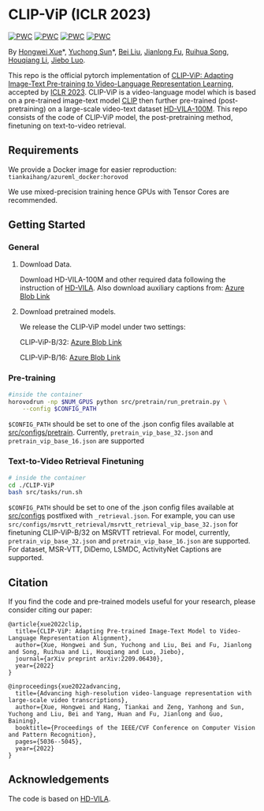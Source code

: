 # CLIP-ViP (ICLR 2023)
[![PWC](https://img.shields.io/endpoint.svg?url=https://paperswithcode.com/badge/clip-vip-adapting-pre-trained-image-text/video-retrieval-on-activitynet)](https://paperswithcode.com/sota/video-retrieval-on-activitynet?p=clip-vip-adapting-pre-trained-image-text)
[![PWC](https://img.shields.io/endpoint.svg?url=https://paperswithcode.com/badge/clip-vip-adapting-pre-trained-image-text/video-retrieval-on-didemo)](https://paperswithcode.com/sota/video-retrieval-on-didemo?p=clip-vip-adapting-pre-trained-image-text)
[![PWC](https://img.shields.io/endpoint.svg?url=https://paperswithcode.com/badge/clip-vip-adapting-pre-trained-image-text/video-retrieval-on-lsmdc)](https://paperswithcode.com/sota/video-retrieval-on-lsmdc?p=clip-vip-adapting-pre-trained-image-text)
[![PWC](https://img.shields.io/endpoint.svg?url=https://paperswithcode.com/badge/clip-vip-adapting-pre-trained-image-text/video-retrieval-on-msr-vtt-1ka)](https://paperswithcode.com/sota/video-retrieval-on-msr-vtt-1ka?p=clip-vip-adapting-pre-trained-image-text)


By [Hongwei Xue](https://hellwayxue.github.io/)\*, [Yuchong Sun](https://scholar.google.com/citations?user=DuSxNqgAAAAJ&hl=en)\*, [Bei Liu](https://www.microsoft.com/en-us/research/people/libei/), [Jianlong Fu](https://www.microsoft.com/en-us/research/people/jianf/), [Ruihua Song](https://scholar.google.com/citations?user=v5LctN8AAAAJ&hl=en), [Houqiang Li](http://staff.ustc.edu.cn/~lihq/en/), [Jiebo Luo](https://www.cs.rochester.edu/u/jluo/).


This repo is the official pytorch implementation of [CLIP-ViP: Adapting Image-Text Pre-training to Video-Language Representation Learning](https://arxiv.org/abs/2209.06430), accepted by [ICLR 2023](https://iclr.cc/Conferences/2023). CLIP-ViP is a video-language model which is based on a pre-trained image-text model [CLIP](https://openai.com/blog/clip/) then further pre-trained (post-pretraining) on a large-scale video-text dataset [HD-VILA-100M](https://github.com/microsoft/XPretrain/tree/main/hd-vila-100m). This repo consists of the code of CLIP-ViP model, the post-pretraining method, finetuning on text-to-video retrieval.


## Requirements 
We provide a Docker image for easier reproduction: `tiankaihang/azureml_docker:horovod`

We use mixed-precision training hence GPUs with Tensor Cores are recommended.


## Getting Started

### General

1. Download Data.

    Download HD-VILA-100M and other required data following the instruction of [HD-VILA](https://github.com/microsoft/XPretrain/tree/main/hd-vila). Also download auxiliary captions from: [Azure Blob Link](https://hdvila.blob.core.windows.net/dataset/hdvila_ofa_captions_db.zip?sp=r&st=2023-03-16T04:58:26Z&se=2026-03-01T12:58:26Z&spr=https&sv=2021-12-02&sr=b&sig=EYE%2Bj11VWfQ6G5dZ8CKlOOpL3ckmmNqpAtUgBy3OGDM%3D)

2. Download pretrained models.

    We release the CLIP-ViP model under two settings:

    CLIP-ViP-B/32: [Azure Blob Link](https://hdvila.blob.core.windows.net/dataset/pretrain_clipvip_base_32.pt?sp=r&st=2023-03-16T05:02:41Z&se=2027-05-31T13:02:41Z&spr=https&sv=2021-12-02&sr=b&sig=91OEG2MuszQmr16N%2Bt%2FLnvlwY3sc9CNhbyxYT9rupw0%3D)

    CLIP-ViP-B/16: [Azure Blob Link](https://hdvila.blob.core.windows.net/dataset/pretrain_clipvip_base_16.pt?sp=r&st=2023-03-16T05:02:05Z&se=2026-07-31T13:02:05Z&spr=https&sv=2021-12-02&sr=b&sig=XNd7fZSsUhW7eesL3hTfYUMiAvCCN3Bys2TadXlWzFU%3D)


### Pre-training

```bash
#inside the container
horovodrun -np $NUM_GPUS python src/pretrain/run_pretrain.py \
    --config $CONFIG_PATH
``` 

`$CONFIG_PATH` should be set to one of the .json config files available at [src/configs/pretrain](src/configs/pretrain). Currently, `pretrain_vip_base_32.json` and `pretrain_vip_base_16.json` are supported

### Text-to-Video Retrieval Finetuning

```bash
# inside the container
cd ./CLIP-ViP
bash src/tasks/run.sh
```

`$CONFIG_PATH` should be set to one of the .json config files available at [src/configs](src/configs) postfixed with `_retrieval.json`. For example, you can use `src/configs/msrvtt_retrieval/msrvtt_retrieval_vip_base_32.json` for finetuning CLIP-ViP-B/32 on MSRVTT retrieval. For model, currently, `pretrain_vip_base_32.json` and `pretrain_vip_base_16.json` are supported. For dataset, MSR-VTT, DiDemo, LSMDC, ActivityNet Captions are supported.


## Citation
If you find the code and pre-trained models useful for your research, please consider citing our paper:

```
@article{xue2022clip,
  title={CLIP-ViP: Adapting Pre-trained Image-Text Model to Video-Language Representation Alignment},
  author={Xue, Hongwei and Sun, Yuchong and Liu, Bei and Fu, Jianlong and Song, Ruihua and Li, Houqiang and Luo, Jiebo},
  journal={arXiv preprint arXiv:2209.06430},
  year={2022}
}

@inproceedings{xue2022advancing,
  title={Advancing high-resolution video-language representation with large-scale video transcriptions},
  author={Xue, Hongwei and Hang, Tiankai and Zeng, Yanhong and Sun, Yuchong and Liu, Bei and Yang, Huan and Fu, Jianlong and Guo, Baining},
  booktitle={Proceedings of the IEEE/CVF Conference on Computer Vision and Pattern Recognition},
  pages={5036--5045},
  year={2022}
}
```

## Acknowledgements
The code is based on [HD-VILA](https://github.com/microsoft/XPretrain/tree/main/hd-vila).
